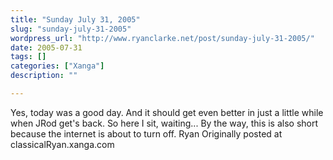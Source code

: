 ```yaml
---
title: "Sunday July 31, 2005"
slug: "sunday-july-31-2005"
wordpress_url: "http://www.ryanclarke.net/post/sunday-july-31-2005/"
date: 2005-07-31
tags: []
categories: ["Xanga"]
description: ""

---
```


Yes, today was a good day. And it should get even better in just a little while when JRod get's back. So here I sit, waiting...
 By the way, this is also short because the internet is about to turn off.
 Ryan
Originally posted at classicalRyan.xanga.com
